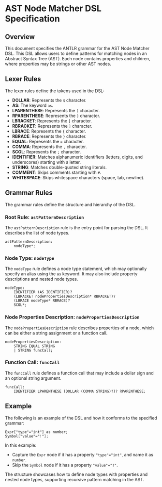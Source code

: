 # AST Node Matcher DSL Specification

## Overview

This document specifies the ANTLR grammar for the AST Node Matcher DSL. This DSL allows users to define patterns for matching nodes in an Abstract Syntax Tree (AST). Each node contains properties and children, where properties may be strings or other AST nodes.

## Lexer Rules

The lexer rules define the tokens used in the DSL:

- **DOLLAR**: Represents the `$` character.
- **AS**: The keyword `as`.
- **LPARENTHESE**: Represents the `(` character.
- **RPARENTHESE**: Represents the `)` character.
- **LBRACKET**: Represents the `[` character.
- **RBRACKET**: Represents the `]` character.
- **LBRACE**: Represents the `{` character.
- **RBRACE**: Represents the `}` character.
- **EQUAL**: Represents the `=` character.
- **COMMA**: Represents the `,` character.
- **SCOL**: Represents the `;` character.
- **IDENTIFIER**: Matches alphanumeric identifiers (letters, digits, and underscores) starting with a letter.
- **STRING**: Matches double-quoted string literals.
- **COMMENT**: Skips comments starting with `#`.
- **WHITESPACE**: Skips whitespace characters (space, tab, newline).

## Grammar Rules

The grammar rules define the structure and hierarchy of the DSL.

### Root Rule: `astPatternDescription`

The `astPatternDescription` rule is the entry point for parsing the DSL. It describes the list of node types.

```antlr
astPatternDescription:
    nodeType*;
```

### Node Type: `nodeType`

The `nodeType` rule defines a node type statement, which may optionally specify an alias using the `as` keyword. It may also include property descriptions and nested node types.

```antlr
nodeType:
    IDENTIFIER (AS IDENTIFIER)?
    (LBRACKET nodePropertiesDescription* RBRACKET)?
    (LBRACE nodeType* RBRACE)?
    SCOL*;
```

### Node Properties Description: `nodePropertiesDescription`

The `nodePropertiesDescription` rule describes properties of a node, which can be either a string assignment or a function call.

```antlr
nodePropertiesDescription:
    STRING EQUAL STRING
    | STRING funcCall;
```

### Function Call: `funcCall`

The `funcCall` rule defines a function call that may include a dollar sign and an optional string argument.

```antlr
funcCall:
    IDENTIFIER LPARENTHESE (DOLLAR (COMMA STRING)?)? RPARENTHESE;
```

## Example

The following is an example of the DSL and how it conforms to the specified grammar:

```dsl
Expr["type"="int"] as number;
Symbol["value"="!"];
```

In this example:
- Capture the `Expr` node if it has a property `"type"="int"`, and name it as `number`.
- Skip the `Symbol` node if it has a property `"value"="!"`.

The structure showcases how to define node types with properties and nested node types, supporting recursive pattern matching in the AST.
